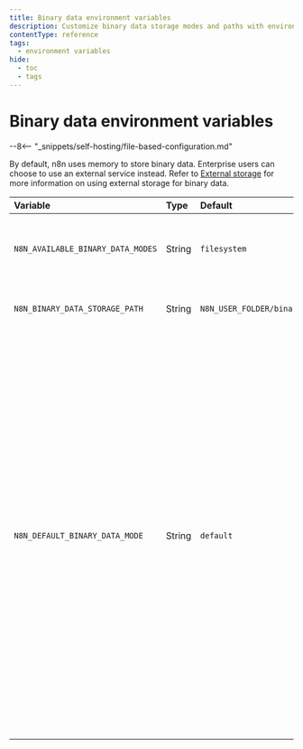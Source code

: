 ```yaml
---
title: Binary data environment variables
description: Customize binary data storage modes and paths with environment variables for your self-hosted n8n instance. 
contentType: reference
tags:
  - environment variables
hide:
  - toc
  - tags
---
```


# Binary data environment variables

--8<-- "_snippets/self-hosting/file-based-configuration.md"

By default, n8n uses memory to store binary data. Enterprise users can choose to use an external service instead. Refer to [External storage](/hosting/scaling/external-storage/) for more information on using external storage for binary data. 


| Variable | Type  | Default  | Description |
| :------- | :---- | :------- | :---------- |
| `N8N_AVAILABLE_BINARY_DATA_MODES` | String | `filesystem` | A comma separated list of available binary data modes. |
| `N8N_BINARY_DATA_STORAGE_PATH` | String | `N8N_USER_FOLDER/binaryData` | The path where n8n stores binary data. |
| `N8N_DEFAULT_BINARY_DATA_MODE` | String | `default` | The default binary data mode. `default` keeps binary data in memory. Set to `filesystem` to use the filesystem, or `s3` to AWS S3. Note that binary data pruning operates on the active binary data mode. For example, if your instance stored data in S3, and you later switched to filesystem mode, n8n only prunes binary data in the filesystem. This may change in future. |
